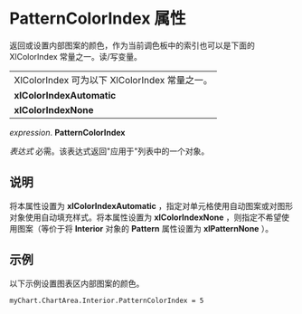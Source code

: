 
# PatternColorIndex 属性

返回或设置内部图案的颜色，作为当前调色板中的索引也可以是下面的 XlColorIndex 常量之一。读/写变量。


||
|:-----|
|XlColorIndex 可为以下 XlColorIndex 常量之一。|
|**xlColorIndexAutomatic**|
|**xlColorIndexNone**|

 _expression_. **PatternColorIndex**

 _表达式_ 必需。该表达式返回"应用于"列表中的一个对象。

## 说明

将本属性设置为  **xlColorIndexAutomatic** ，指定对单元格使用自动图案或对图形对象使用自动填充样式。将本属性设置为 **xlColorIndexNone** ，则指定不希望使用图案（等价于将 **Interior** 对象的 **Pattern** 属性设置为 **xlPatternNone** ）。


## 示例

以下示例设置图表区内部图案的颜色。


```
myChart.ChartArea.Interior.PatternColorIndex = 5
```

